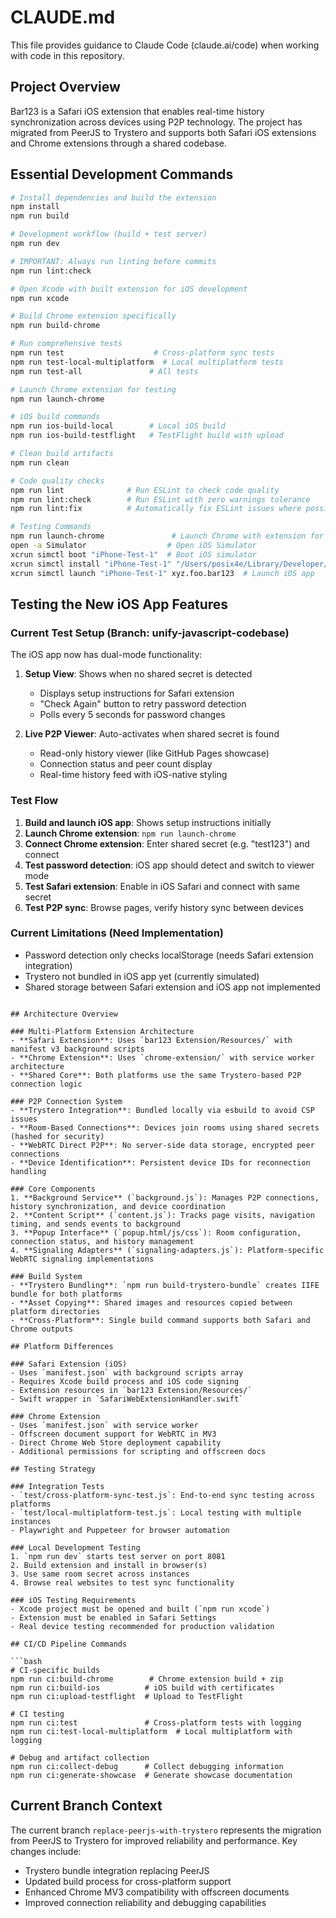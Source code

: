 # CLAUDE.md

This file provides guidance to Claude Code (claude.ai/code) when working with code in this repository.

## Project Overview

Bar123 is a Safari iOS extension that enables real-time history synchronization across devices using P2P technology. The project has migrated from PeerJS to Trystero and supports both Safari iOS extensions and Chrome extensions through a shared codebase.

## Essential Development Commands

```bash
# Install dependencies and build the extension
npm install
npm run build

# Development workflow (build + test server)
npm run dev

# IMPORTANT: Always run linting before commits
npm run lint:check

# Open Xcode with built extension for iOS development  
npm run xcode

# Build Chrome extension specifically
npm run build-chrome

# Run comprehensive tests
npm run test                    # Cross-platform sync tests
npm run test-local-multiplatform  # Local multiplatform tests
npm run test-all               # All tests

# Launch Chrome extension for testing
npm run launch-chrome

# iOS build commands
npm run ios-build-local        # Local iOS build
npm run ios-build-testflight   # TestFlight build with upload

# Clean build artifacts
npm run clean

# Code quality checks
npm run lint              # Run ESLint to check code quality
npm run lint:check        # Run ESLint with zero warnings tolerance 
npm run lint:fix          # Automatically fix ESLint issues where possible

# Testing Commands
npm run launch-chrome               # Launch Chrome with extension for manual testing
open -a Simulator                  # Open iOS Simulator
xcrun simctl boot "iPhone-Test-1"  # Boot iOS simulator
xcrun simctl install "iPhone-Test-1" "/Users/posix4e/Library/Developer/Xcode/DerivedData/bar123-*/Build/Products/Debug-iphonesimulator/bar123.app"  # Install iOS app
xcrun simctl launch "iPhone-Test-1" xyz.foo.bar123  # Launch iOS app
```

## Testing the New iOS App Features

### Current Test Setup (Branch: unify-javascript-codebase)
The iOS app now has dual-mode functionality:

1. **Setup View**: Shows when no shared secret is detected
   - Displays setup instructions for Safari extension
   - "Check Again" button to retry password detection
   - Polls every 5 seconds for password changes

2. **Live P2P Viewer**: Auto-activates when shared secret is found
   - Read-only history viewer (like GitHub Pages showcase)
   - Connection status and peer count display
   - Real-time history feed with iOS-native styling

### Test Flow
1. **Build and launch iOS app**: Shows setup instructions initially
2. **Launch Chrome extension**: `npm run launch-chrome`
3. **Connect Chrome extension**: Enter shared secret (e.g. "test123") and connect
4. **Test password detection**: iOS app should detect and switch to viewer mode
5. **Test Safari extension**: Enable in iOS Safari and connect with same secret
6. **Test P2P sync**: Browse pages, verify history sync between devices

### Current Limitations (Need Implementation)
- Password detection only checks localStorage (needs Safari extension integration)
- Trystero not bundled in iOS app yet (currently simulated)
- Shared storage between Safari extension and iOS app not implemented
```

## Architecture Overview

### Multi-Platform Extension Architecture
- **Safari Extension**: Uses `bar123 Extension/Resources/` with manifest v3 background scripts
- **Chrome Extension**: Uses `chrome-extension/` with service worker architecture
- **Shared Core**: Both platforms use the same Trystero-based P2P connection logic

### P2P Connection System
- **Trystero Integration**: Bundled locally via esbuild to avoid CSP issues
- **Room-Based Connections**: Devices join rooms using shared secrets (hashed for security)
- **WebRTC Direct P2P**: No server-side data storage, encrypted peer connections
- **Device Identification**: Persistent device IDs for reconnection handling

### Core Components
1. **Background Service** (`background.js`): Manages P2P connections, history synchronization, and device coordination
2. **Content Script** (`content.js`): Tracks page visits, navigation timing, and sends events to background
3. **Popup Interface** (`popup.html/js/css`): Room configuration, connection status, and history management
4. **Signaling Adapters** (`signaling-adapters.js`): Platform-specific WebRTC signaling implementations

### Build System
- **Trystero Bundling**: `npm run build-trystero-bundle` creates IIFE bundle for both platforms
- **Asset Copying**: Shared images and resources copied between platform directories
- **Cross-Platform**: Single build command supports both Safari and Chrome outputs

## Platform Differences

### Safari Extension (iOS)
- Uses `manifest.json` with background scripts array
- Requires Xcode build process and iOS code signing
- Extension resources in `bar123 Extension/Resources/`
- Swift wrapper in `SafariWebExtensionHandler.swift`

### Chrome Extension
- Uses `manifest.json` with service worker
- Offscreen document support for WebRTC in MV3
- Direct Chrome Web Store deployment capability
- Additional permissions for scripting and offscreen docs

## Testing Strategy

### Integration Tests
- `test/cross-platform-sync-test.js`: End-to-end sync testing across platforms
- `test/local-multiplatform-test.js`: Local testing with multiple instances
- Playwright and Puppeteer for browser automation

### Local Development Testing
1. `npm run dev` starts test server on port 8081
2. Build extension and install in browser(s)
3. Use same room secret across instances
4. Browse real websites to test sync functionality

### iOS Testing Requirements
- Xcode project must be opened and built (`npm run xcode`)
- Extension must be enabled in Safari Settings
- Real device testing recommended for production validation

## CI/CD Pipeline Commands

```bash
# CI-specific builds
npm run ci:build-chrome        # Chrome extension build + zip
npm run ci:build-ios          # iOS build with certificates
npm run ci:upload-testflight  # Upload to TestFlight

# CI testing
npm run ci:test               # Cross-platform tests with logging
npm run ci:test-local-multiplatform  # Local multiplatform with logging

# Debug and artifact collection
npm run ci:collect-debug      # Collect debugging information
npm run ci:generate-showcase  # Generate showcase documentation
```

## Current Branch Context

The current branch `replace-peerjs-with-trystero` represents the migration from PeerJS to Trystero for improved reliability and performance. Key changes include:
- Trystero bundle integration replacing PeerJS
- Updated build process for cross-platform support
- Enhanced Chrome MV3 compatibility with offscreen documents
- Improved connection reliability and debugging capabilities